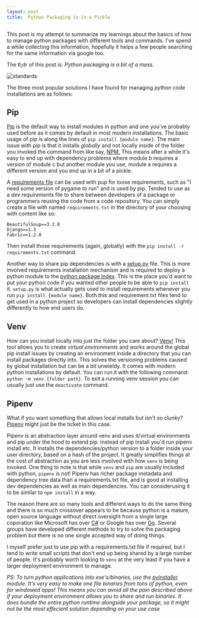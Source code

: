 ```yaml
---
layout: post
title:  Python Packaging is in a Pickle
---
```


This post is my attempt to summarize my learnings about the basics of how to manage python packages with different tools and commands. I've spend a while collecting this information, hopefully it helps a few people searching for the same information via google too.

The tl;dr of this post is: _Python packaging is a bit of a mess._ 

![standards](https://imgs.xkcd.com/comics/standards.png "There's always a relevant XKCD comic.")

The three most popular solutions I have found for managing python code installations are as follows:

## Pip

[Pip](https://pypi.org/project/pip/) is the default way to install modules in python and one you've probably used before as it comes by default in most modern installations. The basic usage of pip is along the lines of `pip install {module name}`. The main issue with pip is that it installs _globally_ and not locally inside of the folder you invoked the command from like say, [NPM.](https://www.npmjs.com/) This means after a while it's easy to end up with dependency problems where module b requires a version of module c but another module you use, module a requires a different version and you end up in a bit of a pickle.

A [requirements file](https://pip.readthedocs.io/en/1.1/requirements.html) can be used with pup for loose requirements, such as "I need some version of pygame to run" and is used by pip. Tended to use as a _dev requirements_ file to share between developers of a package or programmers reusing the code from a code repository. You can simply create a file with named `requirements.txt` in the directory of your choosing with content like so:

```
BeautifulSoup==3.2.0
Django==1.3
Fabric==1.2.0
```

Then install those requirements (again, globally) with the `pip install -r requirements.txt` command.

Another way to share pip dependencies is with a [setup.py](https://docs.python.org/3/distutils/setupscript.html) file. This is more involved requirements installation mechanism and is required to deploy a python module to the [python package index](https://pypi.org/). This is the place you'd want to put your python code if you wanted other people to be able to `pip install` it. `setup.py` is what actually gets used to install requirements whenever you run `pip install {module name}`. Both this and requirement.txt files tend to get used in a python project so developers can install dependencies slightly differently to how end users do.

## Venv

How can you install locally into just the folder you care about? [Venv!](https://docs.python.org/3/library/venv.html) This tool allows you to create _virtual environments_ and works around the global pip install issues by creating an environment inside a directory that you can install packages directly into. This solves the versioning problems caused by global installation but can be a bit unwieldy. It comes with modern python installations by default. You can run it with the following command: `python -m venv {folder path}`. To exit a running venv session you can usually just use the `deactivate` command.

## Pipenv
What if you want something that allows local installs but isn't so clunky? [Pipenv](https://github.com/pypa/pipenv) might just be the ticket in this case.

Pipenv is an abstraction layer around venv and uses it/virtual environments and pip under the hood to extend pip. Instead of pip install you'd run pipenv install etc. It installs the dependencies/python version to a folder inside your user directory, based on a hash of the project. It greatly simplifies things at the cost of abstraction as you are less involved with how `venv` is being invoked. One thing to note is that while `venv` and `pip` are usually included with python, `pipenv` is not! Pipenv has richer package metadata and dependency tree data than a requirements.txt file, and is good at installing dev dependencies as well as main dependencies. You can considerusing it to be similar to `npm install` in a way.

The reason there are so many tools and different ways to do the same thing and there is so much crossover appears to be because python is a mature, open source language without direct oversight from a single large coporation like Microsoft has over [C#](https://docs.microsoft.com/en-us/dotnet/csharp/) or Google has over [Go](https://golang.org/). Several groups have developed different methods to try to solve the packaging problem but there is no one single accepted way of doing things. 

I myself prefer just to use pip with a requirements.txt file if required, but I tend to write small scripts that don't end up being shared by a large number of people. It's probably worth looking to `venv` at the very least if you have a larger deployment environment to manage.

_PS: To turn python applications into exe's/binaries, use the [pyinstaller](https://www.pyinstaller.org/) module. It's very easy to make one file binaries from tons of python, even for windowed apps! This means you can avoid all the pain described above if your deployment environment allows you to share and run binaries. It does bundle the entire python runtime alongside your package, so it might not be the most effecient solution depending on your use case_
